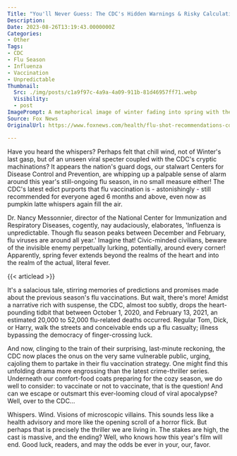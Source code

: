 ```yaml
---
Title: "You'll Never Guess: The CDC's Hidden Warnings & Risky Calculations Amid Unpredictable Flu Season"
Description: 
Date: 2023-08-26T13:19:43.0000000Z
Categories:
- Other
Tags:
- CDC
- Flu Season
- Influenza
- Vaccination
- Unpredictable
Thumbnail:
  Src: ./img/posts/c1a9f97c-4a9a-4a09-911b-81d46957ff71.webp
  Visibility:
  - post
ImagePrompt: A metaphorical image of winter fading into spring with the specter of invisible flu viruses swirling in the air, interspersed with concerned faces of citizens and a looming image of the CDC logo.
Source: Fox News
OriginalUrl: https://www.foxnews.com/health/flu-shot-recommendations-cdc-vaccination-continue-throughout-season

---
```

Have you heard the whispers? Perhaps felt that chill wind, not of Winter's last gasp, but of an unseen viral specter coupled with the CDC's cryptic machinations? It appears the nation's guard dogs, our stalwart Centers for Disease Control and Prevention, are whipping up a palpable sense of alarm around this year's still-ongoing flu season, in no small measure either! The CDC's latest edict purports that flu vaccination is - astonishingly - still recommended for everyone aged 6 months and above, even now as pumpkin latte whispers again fill the air.

Dr. Nancy Messonnier, director of the National Center for Immunization and Respiratory Diseases, cogently, nay audaciously, elaborates, 'Influenza is unpredictable. Though flu season peaks between December and February, flu viruses are around all year.' Imagine that! Civic-minded civilians, beware of the invisible enemy perpetually lurking, potentially, around every corner! Apparently, spring fever extends beyond the realms of the heart and into the realm of the actual, literal fever.

{{< articlead >}}

It's a salacious tale, stirring memories of predictions and promises made about the previous season's flu vaccinations. But wait, there's more! Amidst a narrative rich with suspense, the CDC, almost too subtly, drops the heart-pounding tidbit that between October 1, 2020, and February 13, 2021, an estimated 20,000 to 52,000 flu-related deaths occurred. Regular Tom, Dick, or Harry, walk the streets and conceivable ends up a flu casualty; illness bypassing the democracy of finger-crossing luck.

And now, clinging to the train of their surprising, last-minute reckoning, the CDC now places the onus on the very same vulnerable public, urging, cajoling them to partake in their flu vaccination strategy. One might find this unfolding drama more engrossing than the latest crime-thriller series. Underneath our comfort-food coats preparing for the cozy season, we do well to consider: to vaccinate or not to vaccinate, that is the question! And can we escape or outsmart this ever-looming cloud of viral apocalypse? Well, over to the CDC...

Whispers. Wind. Visions of microscopic villains. This sounds less like a health advisory and more like the opening scroll of a horror flick. But perhaps that is precisely the thriller we are living in. The stakes are high, the cast is massive, and the ending? Well, who knows how this year's film will end. Good luck, readers, and may the odds be ever in your, our, favor.